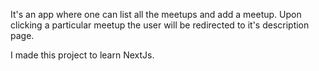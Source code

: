 It's an app where one can list all the meetups and add a meetup. 
Upon clicking a particular meetup the user will be redirected to it's description page.

I made this project to learn NextJs.
